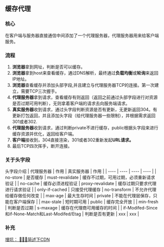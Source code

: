 ## 缓存代理
### 核心
在客户端与服务器直接通信中间添加了一个代理服务器，代理服务器用来给客户端服务。

### 流程
1. **浏览器**拿到网址，判断是否可以缓存。
2. **浏览器**拿到host来查看缓存，通过DNS解析，最终通过**负载均衡**或**轮询**来返回IP地址。
3. **浏览器**查看缓存并添加头部字段,并且建立与代理服务器TCP的连接。第一次建立，需要TCP三次握手。
4. **代理服务器**拿到请求，查看缓存有则返回（返回之前通过头部字段进行对资源是否过期可用判断），无则拿着客户端的请求去向服务端请求。
5. **真实服务器**收到请求，通过头字段判断资源是否有更新，无更新返回304。有更新打包返回，并且添加头字段（给代理服务器一些限制），并根据需求返回301或者302.
6. **代理服务器**收到请求，通过判断private不进行缓存，public根据头字段来进行缓存资源并优化，返回给客户端。
7. **客户端**接收到，304直接渲染，301或者302重新发起**URL请求。**
8. 最后TCP四次挥手，断开连接。

### 关于头字段
头字段介绍
| 代理服务器 | 作用 | 真实服务器 | 作用 |
| ---- | ---- | ---- | ---- | 
| no-store | 是否缓存 | must-revalidate | 缓存不过期，可用过期，必须重新请求验证 | 
| no-cache | 缓存必须进程验证 | proxy-revalidate | 缓存过期只要求代理进行请求验证 |
| only-if-cached | 只接受代理缓存 | no-transform | 不允许代理给缓存做任何改变 |
| max-age | 最大生存时间 | private | 不能在代理层保存，只能在客户端保存 | 
| max-stale | 短时期可用 | public | 缓存完全开放 |
| min-fresh | 判断是否过期 | s-maxage | 缓存在代理商可用缓存的时间 |
| if-Modifed-Since和if-None-Match和Last-Modifed/Etag | 判断是否有更新 | xxx | xxx |

### 补充
[埋坑： 🚀🚀🚀简述下CDN]()